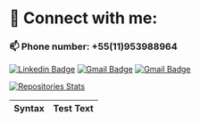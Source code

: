 # 🤝 Connect with me:

### 📫 Phone number: +55(11)953988964

[![Linkedin Badge](https://img.shields.io/badge/LinkedIn-0077B5?style=for-the-badge&logo=linkedin&logoColor=white)](https://linkedin.com/in/felipe-creator/)
[![Gmail Badge](https://img.shields.io/badge/Gmail-D14836?style=for-the-badge&logo=gmail&logoColor=white)](mailto:felipesscreator@gmail.com)
[![Gmail Badge](https://img.shields.io/badge/Discord-7289DA?style=for-the-badge&logo=discord&logoColor=white)](https://discord.gg/#2327)

[![Repositories Stats](https://github-readme-stats.vercel.app/api/top-langs/?username=feelpe&count_private=true&langs_count=4&theme=panda&layout=compact)](https://github.com/Feelpe?tab=repositories)

| Syntax      | Test Text     |
| :---        |          ---: |
